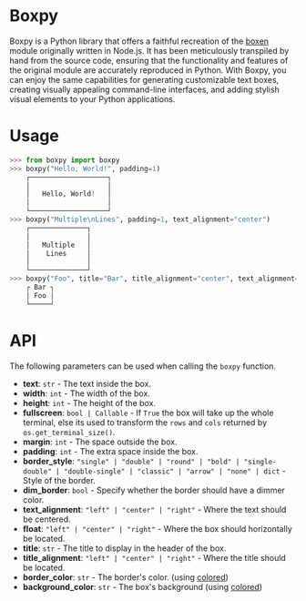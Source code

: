 # Boxpy

Boxpy is a Python library that offers a faithful recreation of the [boxen](https://github.com/sindresorhus/boxen/) module originally written in Node.js. It has been meticulously transpiled by hand from the source code, ensuring that the functionality and features of the original module are accurately reproduced in Python. With Boxpy, you can enjoy the same capabilities for generating customizable text boxes, creating visually appealing command-line interfaces, and adding stylish visual elements to your Python applications.

# Usage
```python
>>> from boxpy import boxpy
>>> boxpy("Hello, World!", padding=1)
    ┌───────────────────┐
    │                   │
    │   Hello, World!   │
    │                   │
    └───────────────────┘
>>> boxpy("Multiple\nLines", padding=1, text_alignment="center")
    ┌──────────────┐
    │              │
    │   Multiple   │
    │    Lines     │
    │              │
    └──────────────┘
>>> boxpy("Foo", title="Bar", title_alignment="center", text_alignment="center")
    ┌ Bar ┐
    │ Foo │
    └─────┘
```

# API
The following parameters can be used when calling the `boxpy` function.
- **text**: `str` - The text inside the box.
- **width**: `int` - The width of the box.
- **height**: `int` - The height of the box.
- **fullscreen**: `bool | Callable` - If `True` the box will take up the whole terminal, else its used to transform the `rows` and `cols` returned by `os.get_terminal_size()`.
- **margin**: `int` - The space outside the box.
- **padding**: `int` - The extra space inside the box.
- **border_style**: `"single" | "double" | "round" | "bold" | "single-double" | "double-single" | "classic" | "arrow" | "none" | dict` - Style of the border.
- **dim_border**: `bool` - Specify whether the border should have a dimmer color.
- **text_alignment**: `"left" | "center" | "right"` - Where the text should be centered.
- **float**: `"left" | "center" | "right"` - Where the box should horizontally be located.
- **title**: `str` - The title to display in the header of the box.
- **title_alignment**: `"left" | "center" | "right"` - Where the title should be located.
- **border_color**: `str` - The border's color. (using [colored](https://pypi.org/project/colored/))
- **background_color**: `str` - The box's background (using [colored](https://pypi.org/project/colored/))

